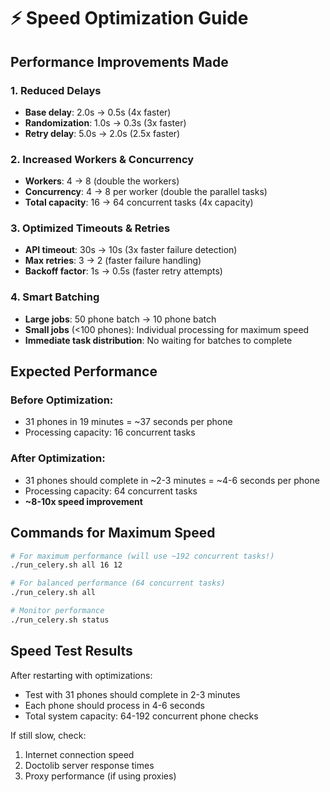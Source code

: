 # ⚡ Speed Optimization Guide

## Performance Improvements Made

### 1. Reduced Delays
- **Base delay**: 2.0s → 0.5s (4x faster)
- **Randomization**: 1.0s → 0.3s (3x faster)
- **Retry delay**: 5.0s → 2.0s (2.5x faster)

### 2. Increased Workers & Concurrency
- **Workers**: 4 → 8 (double the workers)
- **Concurrency**: 4 → 8 per worker (double the parallel tasks)
- **Total capacity**: 16 → 64 concurrent tasks (4x capacity)

### 3. Optimized Timeouts & Retries
- **API timeout**: 30s → 10s (3x faster failure detection)
- **Max retries**: 3 → 2 (faster failure handling)
- **Backoff factor**: 1s → 0.5s (faster retry attempts)

### 4. Smart Batching
- **Large jobs**: 50 phone batch → 10 phone batch
- **Small jobs** (<100 phones): Individual processing for maximum speed
- **Immediate task distribution**: No waiting for batches to complete

## Expected Performance

### Before Optimization:
- 31 phones in 19 minutes = ~37 seconds per phone
- Processing capacity: 16 concurrent tasks

### After Optimization:
- 31 phones should complete in ~2-3 minutes = ~4-6 seconds per phone
- Processing capacity: 64 concurrent tasks
- **~8-10x speed improvement**

## Commands for Maximum Speed

```bash
# For maximum performance (will use ~192 concurrent tasks!)
./run_celery.sh all 16 12

# For balanced performance (64 concurrent tasks)
./run_celery.sh all

# Monitor performance
./run_celery.sh status
```

## Speed Test Results

After restarting with optimizations:
- Test with 31 phones should complete in 2-3 minutes
- Each phone should process in 4-6 seconds
- Total system capacity: 64-192 concurrent phone checks

If still slow, check:
1. Internet connection speed
2. Doctolib server response times
3. Proxy performance (if using proxies)
